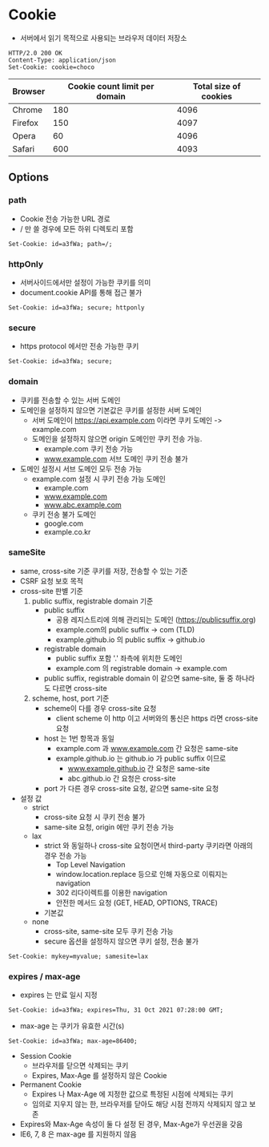 # Cookie
- 서버에서 읽기 목적으로 사용되는 브라우저 데이터 저장소

```http
HTTP/2.0 200 OK
Content-Type: application/json
Set-Cookie: cookie=choco
```

| Browser	| Cookie count limit per domain	| Total size of cookies |
| --- | --- | --- |
| Chrome | 180 | 4096 |
| Firefox |	150 |	4097 |
| Opera |	60	| 4096 |
| Safari |	600	| 4093 |

## Options

### path
- Cookie 전송 가능한 URL 경로
- / 만 쓸 경우에 모든 하위 디렉토리 포함
```http
Set-Cookie: id=a3fWa; path=/;
```

### httpOnly
- 서버사이드에서만 설정이 가능한 쿠키를 의미
- document.cookie API를 통해 접근 불가
```http
Set-Cookie: id=a3fWa; secure; httponly
```

### secure
- https protocol 에서만 전송 가능한 쿠키
```http
Set-Cookie: id=a3fWa; secure;
```

### domain
- 쿠키를 전송할 수 있는 서버 도메인
- 도메인을 설정하지 않으면 기본값은 쿠키를 설정한 서버 도메인
  - 서버 도메인이 https://api.example.com 이라면 쿠키 도메인 -> example.com 
  - 도메인을 설정하지 않으면 origin 도메인만 쿠키 전송 가능.
    - example.com 쿠키 전송 가능
    - www.example.com 서브 도메인 쿠키 전송 불가 
- 도메인 설정시 서브 도메인 모두 전송 가능
  - example.com 설정 시 쿠키 전송 가능 도메인
    - example.com
    - www.example.com 
    - www.abc.example.com
  - 쿠키 전송 불가 도메인
    - google.com
    - example.co.kr 

### sameSite
- same, cross-site 기준 쿠키를 저장, 전송할 수 있는 기준
- CSRF 요청 보호 목적
- cross-site 판별 기준
  1. public suffix, registrable domain 기준
      - public suffix
          - 공용 레지스트리에 의해 관리되는 도메인 (https://publicsuffix.org)
          - example.com의 public suffix -> com (TLD)
          - example.github.io 의 public suffix -> github.io
      - registrable domain
          - public suffix 포함 '.' 좌측에 위치한 도메인
          - example.com 의 registrable domain -> example.com
      - public suffix, registrable domain 이 같으면 same-site, 둘 중 하나라도 다르면 cross-site
  2. scheme, host, port 기준  
      - scheme이 다를 경우 cross-site 요청
        - client scheme 이 http 이고 서버와의 통신은 https 라면 cross-site 요청 
      - host 는 1번 항목과 동일
        - example.com 과 www.example.com 간 요청은 same-site 
        - example.github.io 는 github.io 가 public suffix 이므로
          - www.example.github.io 간 요청은 same-site
          - abc.github.io 간 요청은 cross-site
      - port 가 다른 경우 cross-site 요청, 같으면 same-site 요청
- 설정 값
  - strict
    - cross-site 요청 시 쿠키 전송 불가
    - same-site 요청, origin 에만 쿠키 전송 가능
  - lax
    - strict 와 동일하나 cross-site 요청이면서 third-party 쿠키라면 아래의 경우 전송 가능
      - Top Level Navigation
      - window.location.replace 등으로 인해 자동으로 이뤄지는 navigation
      - 302 리다이렉트를 이용한 navigation
      - 안전한 메서드 요청 (GET, HEAD, OPTIONS, TRACE)
    - 기본값
  - none
    - cross-site, same-site 모두 쿠키 전송 가능
    - secure 옵션을 설정하지 않으면 쿠키 설정, 전송 불가
```http
Set-Cookie: mykey=myvalue; samesite=lax
```

### expires / max-age
- expires 는 만료 일시 지정 
```http
Set-Cookie: id=a3fWa; expires=Thu, 31 Oct 2021 07:28:00 GMT;
```

- max-age 는 쿠키가 유효한 시간(s)
```http
Set-Cookie: id=a3fWa; max-age=86400;
```
- Session Cookie
  - 브라우저를 닫으면 삭제되는 쿠키
  - Expires, Max-Age 를 설정하지 않은 Cookie
- Permanent Cookie
  - Expires 나 Max-Age 에 지정한 값으로 특정된 시점에 삭제되는 쿠키
  - 임의로 지우지 않는 한, 브라우저를 닫아도 해당 시점 전까지 삭제되지 않고 보존
- Expires와 Max-Age 속성이 둘 다 설정 된 경우, Max-Age가 우선권을 갖음
- IE6, 7, 8 은 max-age 를 지원하지 않음
